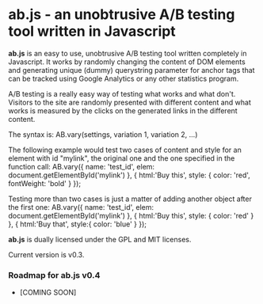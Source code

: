 # **ab.js** - an unobtrusive A/B testing tool written in Javascript #

**ab.js** is an easy to use, unobtrusive A/B testing tool written completely in Javascript.
It works by randomly changing the content of DOM elements and generating unique (dummy) querystring parameter for anchor tags that can be tracked using Google Analytics or any other statistics program.

A/B testing is a really easy way of testing what works and what don't. Visitors to the site are randomly presented with different content and what works is measured by the clicks on the generated links in the different content.

The syntax is:
	AB.vary(settings, variation 1, variation 2, ...)

The following example would test two cases of content and style for an element with id "mylink", the original one and the one specified in the function call:
	AB.vary({
			name: 'test_id',
			elem: document.getElementById('mylink')
		}, {
			html:'Buy this', 
			style: {
				color: 'red', 
				fontWeight: 'bold'
			}
		});

Testing more than two cases is just a matter of adding another object after the first one:
	AB.vary({
			name: 'test_id',
			elem: document.getElementById('mylink')
		}, {
			html:'Buy this', 
			style: {
				color: 'red'
			}
		}, {
			html:'Buy that', 
			style:{
				color: 'blue'
			}
		});



**ab.js** is dually licensed under the GPL and MIT licenses.

Current version is v0.3.

### Roadmap for ab.js v0.4 ###
+	[COMING SOON]